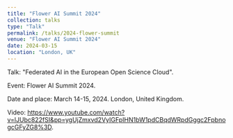 ```yaml
---
title: "Flower AI Summit 2024"
collection: talks
type: "Talk"
permalink: /talks/2024-flower-summit
venue: "Flower AI Summit 2024"
date: 2024-03-15
location: "London, UK"
---
```

Talk: "Federated AI in the European Open Science Cloud". 

Event: Flower AI Summit 2024. 

Date and place: March 14-15, 2024. London, United Kingdom.

Video: <https://www.youtube.com/watch?v=lJUbc822fSI&pp=ygUjZmxvd2VyIGFpIHN1bW1pdCBqdWRpdGggc2FpbnogcGFyZG8%3D>.
